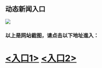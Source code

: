 ## 动态新闻入口

<img src="https://github.com/chengyuan99/up/blob/master/dtw20170708.jpg" />

### 以上是网站截图，请点击以下地址進入：

# <a href="http://s3.ap-northeast-2.amazonaws.com/fwqtz1006/fwqtz02.html"><入口1></a>  <a href="http://s3.ap-northeast-2.amazonaws.com/fwqzhenx1004/index.html"><入口2></a>
